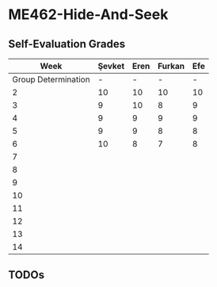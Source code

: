 # ME462-Hide-And-Seek

## Self-Evaluation Grades

| Week  | Şevket |  Eren  | Furkan |   Efe  |
|-------|--------|--------|--------|--------|
| Group Determination| -      | -      |  -     | -      |
| 2     | 10     | 10     | 10     | 10     |
| 3     | 9      | 10     | 8      | 9      |
| 4     | 9      | 9      | 9      | 9      |
| 5     | 9      | 9      | 8      | 8      |
| 6     | 10     | 8      | 7      | 8      |
| 7     |        |        |        |        |
| 8     |        |        |        |        |
| 9     |        |        |        |        |
| 10    |        |        |        |        |
| 11    |        |        |        |        |
| 12    |        |        |        |        |
| 13    |        |        |        |        |
| 14    |        |        |        |        |


## TODOs



